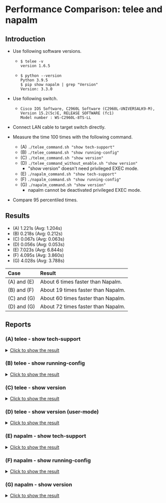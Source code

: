 # Performance Comparison: telee and napalm

## Introduction

- Use following software versions.

  - ```console
    $ telee -v
    version 1.6.5
    ```

  - ```console
    $ python --version
    Python 3.9.5
    $ pip show napalm | grep "Version"
    Version: 3.3.0
    ```

- Use following switch.

  - ```console
    Cisco IOS Software, C2960L Software (C2960L-UNIVERSALK9-M),
    Version 15.2(5c)E, RELEASE SOFTWARE (fc1)
    Model number : WS-C2960L-8TS-LL
    ```

- Connect LAN cable to target switch directly.

- Measure the time 100 times with the following command.

  - (A) `./telee_command.sh "show tech-support"`
  - (B) `./telee_command.sh "show running-config"`
  - (C) `./telee_command.sh "show version"`
  - (D) `./telee_command_without_enable.sh "show version"`
    - "show version" doesn't need privileged EXEC mode.
  - (E) `./napalm_command.sh "show tech-support"`
  - (F) `./napalm_command.sh "show running-config"`
  - (G) `./napalm_command.sh "show version"`
    - napalm cannot be deactivated privileged EXEC mode.

- Compare 95 percentiled times.

## Results

- (A) 1.221s (Avg: 1.204s)
- (B) 0.218s (Avg: 0.212s)
- (C) 0.067s (Avg: 0.063s)
- (D) 0.056s (Avg: 0.053s)
- (E) 7.023s (Avg: 6.844s)
- (F) 4.095s (Avg: 3.860s)
- (G) 4.028s (Avg: 3.788s)

| Case        | Result                             |
| :---------- | :--------------------------------- |
| (A) and (E) | About 6 times faster than Napalm.  |
| (B) and (F) | About 19 times faster than Napalm. |
| (C) and (G) | About 60 times faster than Napalm. |
| (D) and (G) | About 72 times faster than Napalm. |

## Reports

### (A) telee - show tech-support

<details><summary><u>Click to show the result</u></summary><p>

```console
$ ./telee_command.sh "show tech-support"
1.202
1.201
1.198
1.212
1.205
1.198
1.200
1.197
1.199
1.196
1.197
1.301
1.199
1.202
1.200
1.202
1.198
1.197
1.204
1.231
1.197
1.199
1.220
1.198
1.198
1.199
1.202
1.194
1.197
1.199
1.209
1.196
1.190
1.196
1.205
1.196
1.203
1.198
1.199
1.199
1.197
1.201
1.205
1.199
1.203
1.199
1.205
1.199
1.200
1.206
1.196
1.207
1.201
1.203
1.199
1.298
1.195
1.204
1.218
1.203
1.205
1.198
1.303
1.205
1.200
1.202
1.201
1.197
1.203
1.206
1.197
1.194
1.201
1.221
1.206
1.196
1.232
1.195
1.203
1.203
1.201
1.195
1.208
1.204
1.202
1.200
1.197
1.195
1.204
1.197
1.197
1.203
1.200
1.204
1.195
1.197
1.198
1.200
1.202
1.203
```

</p></details>

### (B) telee - show running-config

<details><summary><u>Click to show the result</u></summary><p>

```console
$ ./telee_command.sh "show running-config"
0.209
0.213
0.210
0.208
0.217
0.210
0.210
0.209
0.207
0.210
0.213
0.211
0.209
0.218
0.211
0.211
0.217
0.209
0.217
0.209
0.211
0.209
0.218
0.214
0.209
0.211
0.211
0.214
0.212
0.213
0.213
0.250
0.210
0.210
0.210
0.208
0.216
0.210
0.209
0.241
0.213
0.213
0.208
0.211
0.211
0.214
0.211
0.212
0.211
0.212
0.215
0.208
0.213
0.211
0.214
0.212
0.212
0.211
0.214
0.216
0.212
0.211
0.211
0.212
0.211
0.218
0.213
0.210
0.214
0.212
0.208
0.212
0.211
0.211
0.212
0.208
0.223
0.215
0.210
0.216
0.211
0.210
0.215
0.209
0.210
0.211
0.216
0.208
0.212
0.209
0.207
0.212
0.211
0.214
0.212
0.210
0.212
0.216
0.211
0.212
```

</p></details>

### (C) telee - show version

<details><summary><u>Click to show the result</u></summary><p>

```console
$ ./telee_command.sh "show version"
0.065
0.065
0.062
0.062
0.065
0.064
0.064
0.063
0.064
0.061
0.066
0.059
0.063
0.061
0.064
0.063
0.062
0.060
0.066
0.064
0.065
0.061
0.064
0.062
0.064
0.064
0.061
0.064
0.064
0.064
0.063
0.061
0.063
0.069
0.058
0.064
0.061
0.064
0.061
0.063
0.066
0.064
0.067
0.064
0.061
0.063
0.064
0.064
0.062
0.065
0.063
0.064
0.067
0.060
0.062
0.064
0.066
0.067
0.065
0.063
0.062
0.064
0.062
0.061
0.067
0.058
0.063
0.064
0.065
0.063
0.065
0.066
0.061
0.064
0.063
0.061
0.064
0.062
0.064
0.065
0.067
0.064
0.058
0.061
0.059
0.064
0.065
0.063
0.064
0.063
0.063
0.063
0.063
0.061
0.063
0.064
0.060
0.062
0.061
0.066
```

</p></details>

### (D) telee - show version (user-mode)

<details><summary><u>Click to show the result</u></summary><p>

```console
$ ./telee_command_without_enable.sh "show version"
0.051
0.051
0.054
0.053
0.049
0.053
0.054
0.054
0.051
0.056
0.054
0.052
0.055
0.049
0.053
0.053
0.051
0.054
0.055
0.053
0.054
0.051
0.052
0.052
0.053
0.053
0.054
0.053
0.055
0.055
0.052
0.052
0.053
0.058
0.054
0.054
0.051
0.053
0.052
0.054
0.054
0.055
0.052
0.056
0.051
0.053
0.055
0.047
0.051
0.052
0.056
0.057
0.054
0.054
0.056
0.053
0.054
0.052
0.056
0.053
0.051
0.058
0.052
0.052
0.054
0.054
0.054
0.054
0.050
0.056
0.056
0.053
0.056
0.052
0.054
0.056
0.052
0.049
0.053
0.055
0.054
0.052
0.051
0.054
0.053
0.055
0.052
0.053
0.057
0.054
0.052
0.053
0.058
0.053
0.049
0.052
0.050
0.051
0.054
0.052
```

</p></details>

### (E) napalm - show tech-support

<details><summary><u>Click to show the result</u></summary><p>

```console
$ ./napalm_command.sh "show tech-support"
7.023
6.725
6.707
6.788
6.762
6.842
6.954
6.795
6.764
6.742
7.011
6.721
6.731
7.023
6.862
6.796
6.864
6.917
7.124
7.102
6.901
6.816
6.861
6.731
6.781
6.887
6.788
6.818
6.744
6.735
6.766
6.783
6.793
6.779
6.803
6.876
6.770
6.762
6.952
6.737
6.984
7.005
6.947
6.848
7.000
7.480
6.762
6.805
6.910
6.674
6.883
6.844
6.862
6.751
6.922
6.855
6.690
6.917
6.924
6.766
6.820
6.786
6.832
6.791
6.969
6.860
7.119
6.885
6.992
6.877
6.833
6.811
6.717
6.896
6.867
6.799
6.702
6.771
6.880
6.898
6.939
6.786
6.910
6.816
6.800
6.795
6.835
6.803
6.776
6.805
6.842
6.692
6.799
6.715
6.948
6.781
6.867
6.872
6.733
6.647
```

</p></details>

### (F) napalm - show running-config

<details><summary><u>Click to show the result</u></summary><p>

```console
$ ./napalm_command.sh "show running-config"
3.952
4.137
3.771
3.773
3.735
3.800
3.756
3.721
3.745
3.771
3.760
3.745
3.787
3.734
3.769
3.728
3.838
3.806
3.746
3.862
3.797
3.748
3.716
3.776
3.734
3.828
3.862
3.715
3.880
3.799
3.773
3.810
3.923
4.004
3.932
3.850
3.789
3.801
3.742
3.845
3.758
3.742
3.803
3.754
3.759
3.768
3.840
3.783
3.788
4.003
3.788
3.794
3.754
3.752
3.711
3.733
3.953
3.773
3.798
3.753
3.762
3.745
3.761
3.754
3.756
4.694
3.950
4.060
3.951
4.021
3.935
3.940
3.950
3.972
4.006
3.909
4.095
3.883
3.946
3.930
3.896
3.909
3.940
3.919
3.934
4.118
3.901
3.890
3.905
3.907
3.941
4.239
3.880
3.888
3.877
3.899
3.918
4.098
3.942
4.010
```

</p></details>

### (G) napalm - show version

<details><summary><u>Click to show the result</u></summary><p>

```console
$ ./napalm_command.sh "show version"
3.755
3.841
3.639
3.647
3.596
3.645
3.607
3.668
3.640
3.649
3.701
3.621
3.638
3.739
3.656
3.570
3.669
3.591
3.608
3.580
3.575
3.686
4.092
3.854
3.897
3.971
3.981
3.883
3.936
3.882
3.888
3.895
3.897
3.957
3.898
3.884
3.923
3.852
3.843
3.795
3.854
3.845
4.070
3.783
3.792
3.782
3.840
3.794
3.798
4.027
3.796
3.781
3.755
3.867
3.889
3.887
3.886
3.865
3.881
3.813
3.816
3.711
3.697
3.679
3.649
3.690
3.758
3.694
3.728
3.635
3.693
3.665
3.652
3.637
3.661
3.605
3.627
3.904
4.109
3.598
3.877
3.663
3.630
3.868
3.757
4.474
3.918
3.923
3.853
3.881
3.803
3.619
3.627
3.769
3.854
3.827
3.949
4.058
3.805
3.836
```

</p></details>
